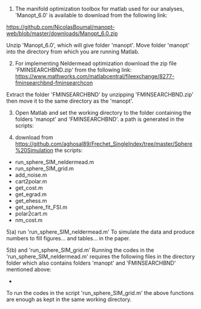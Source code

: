 1) The manifold optimization toolbox for matlab used for our analyses, 'Manopt_6.0' is available to download from the following link:

https://github.com/NicolasBoumal/manopt-web/blob/master/downloads/Manopt_6.0.zip

Unzip 'Manopt_6.0', which will give folder 'manopt'. Move folder 'manopt' into the directory from which you are running Matlab.

2) For implementing Neldermead optimization download the zip file 'FMINSEARCHBND.zip' from the following link:
https://www.mathworks.com/matlabcentral/fileexchange/8277-fminsearchbnd-fminsearchcon

Extract the folder 'FMINSEARCHBND' by unzipping 'FMINSEARCHBND.zip' then move it to the same directory as the 'manopt'. 

3) Open Matlab and set the working directory to the folder containing the folders 'manopt' and 'FMINSEARCHBND'. 
a path is generated in the scripts:

4) download from https://github.com/aghosal89/Frechet_SingleIndex/tree/master/Sphere%20Simulation the scripts:

  - run_sphere_SIM_neldermead.m
  - run_sphere_SIM_grid.m 
  - add_noise.m
  - cart2polar.m
  - get_cost.m
  - get_egrad.m
  - get_ehess.m
  - get_sphere_fit_FSI.m
  - polar2cart.m
  - nm_cost.m

5)a) run 'run_sphere_SIM_neldermead.m' 
To simulate the data and produce numbers to fill figures... and tables... in the paper. 

5)b) and 'run_sphere_SIM_grid.m'
Running the codes in the 'run_sphere_SIM_neldermead.m' requires the following files in the directory folder which also contains folders 'manopt' and 
'FMINSEARCHBND' mentioned above:

- 

To run the codes in the script 'run_sphere_SIM_grid.m' the above functions are enough as kept in the same working directory.  

